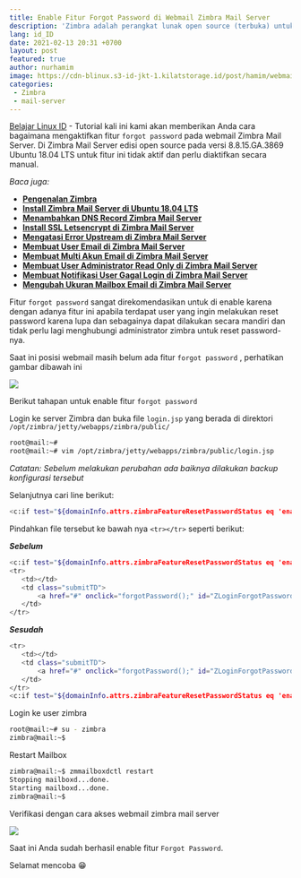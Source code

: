 ```yaml
---
title: Enable Fitur Forgot Password di Webmail Zimbra Mail Server
description: 'Zimbra adalah perangkat lunak open source (terbuka) untuk kolaborasi email yang sering digunakan untuk membangun sebuah mail server dan sangat terkemuka didunia.'
lang: id_ID
date: 2021-02-13 20:31 +0700
layout: post
featured: true
author: nurhamim
image: https://cdn-blinux.s3-id-jkt-1.kilatstorage.id/post/hamim/webmail-zimbra-1.png
categories:
 - Zimbra
 - mail-server
---
```


[Belajar Linux ID](https://belajarlinux.id) - Tutorial kali ini kami akan memberikan Anda cara bagaimana mengaktifkan fitur `forgot password` pada webmail Zimbra Mail Server.  Di Zimbra Mail Server edisi open source pada versi 8.8.15.GA.3869 Ubuntu 18.04 LTS untuk fitur ini tidak aktif dan perlu diaktifkan secara manual. 

*Baca juga:*

- **[Pengenalan Zimbra](https://belajarlinux.id/pengenalan-zimbra/)**
- **[Install Zimbra Mail Server di Ubuntu 18.04 LTS](https://belajarlinux.id/install-zimbra-di-ubuntu-18.04/)**
- **[Menambahkan DNS Record Zimbra Mail Server](https://belajarlinux.id/menambahkan-dns-record-zimbra-mail-server/)**
- **[Install SSL Letsencrypt di Zimbra Mail Server](https://belajarlinux.id/install-ssl-letsencrypt-di-zimbra-mail-server/)**
- **[Mengatasi Error Upstream di Zimbra Mail Server](https://belajarlinux.id/mengatasi-error-upstream-di-zimbra-mail-server/)**
- **[Membuat User Email di Zimbra Mail Server](https://belajarlinux.id/membuat-user-email-di-zimbra-mail-server/)**
- **[Membuat Multi Akun Email di Zimbra Mail Server](https://belajarlinux.id/membuat-multi-akun-email-di-zimbra-mail-server/)**
- **[Membuat User Administrator Read Only di Zimbra Mail Server](https://belajarlinux.id/membuat-user-administrator-readonly-di-zimbra-mail-server/)**
- **[Membuat Notifikasi User Gagal Login di Zimbra Mail Server](https://belajarlinux.id/membuat-notifikasi-user-gagal-login-di-zimbra-mail-server/)**
- **[Mengubah Ukuran Mailbox Email di Zimbra Mail Server](https://belajarlinux.id/mengubah-ukuran-mailbox-email-di-zimbra-mail-server/)**

Fitur `forgot password` sangat direkomendasikan untuk di enable karena dengan adanya fitur ini apabila terdapat user yang ingin melakukan reset password karena lupa dan sebagainya dapat dilakukan secara mandiri dan tidak perlu lagi menghubungi administrator zimbra untuk reset password-nya. 

Saat ini posisi webmail masih belum ada fitur `forgot password` , perhatikan gambar dibawah ini

![](https://cdn-blinux.s3-id-jkt-1.kilatstorage.id/post/hamim/ef1.png)

Berikut tahapan untuk enable fitur `forgot password`

Login ke server Zimbra dan buka file `login.jsp` yang berada di direktori `/opt/zimbra/jetty/webapps/zimbra/public/`

```bash
root@mail:~#
root@mail:~# vim /opt/zimbra/jetty/webapps/zimbra/public/login.jsp
```

*Catatan: Sebelum melakukan perubahan ada baiknya dilakukan backup konfigurasi tersebut*

Selanjutnya cari line berikut: 

```bash
<c:if test="${domainInfo.attrs.zimbraFeatureResetPasswordStatus eq 'enabled'}">
```

Pindahkan file tersebut ke bawah nya `<tr></tr>` seperti berikut:

***Sebelum***

```bash
<c:if test="${domainInfo.attrs.zimbraFeatureResetPasswordStatus eq 'enabled'}">
<tr>                                      
   <td></td>   
   <td class="submitTD">
       <a href="#" onclick="forgotPassword();" id="ZLoginForgotPassword" aria-controls="ZLoginForgotPassword" aria-expanded="false"><fmt:message key="forgotPassword"/></a>
   </td>
</tr>
```

***Sesudah***

```bash
<tr>                                      
   <td></td>
   <td class="submitTD">
       <a href="#" onclick="forgotPassword();" id="ZLoginForgotPassword" aria-controls="ZLoginForgotPassword" aria-expanded="false"><fmt:message key="forgotPassword"/></a>
   </td>
</tr>
<c:if test="${domainInfo.attrs.zimbraFeatureResetPasswordStatus eq 'enabled'}">
```

Login ke user zimbra

```bash
root@mail:~# su - zimbra
zimbra@mail:~$ 
```

Restart Mailbox

```bash
zimbra@mail:~$ zmmailboxdctl restart
Stopping mailboxd...done.
Starting mailboxd...done.
zimbra@mail:~$
```

Verifikasi dengan cara akses webmail zimbra mail server

![](https://cdn-blinux.s3-id-jkt-1.kilatstorage.id/post/hamim/ef2.png)

Saat ini Anda sudah berhasil enable fitur `Forgot Password`. 

Selamat mencoba 😁